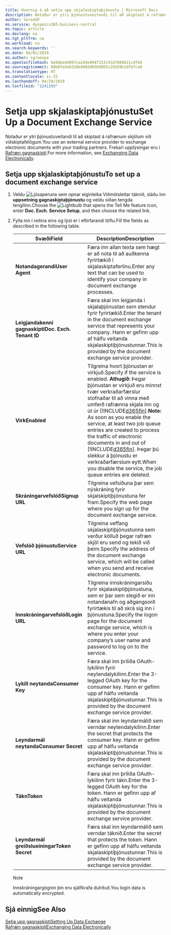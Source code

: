 ```yaml
---
title: Hvernig á að setja upp skjalaskiptaþjónustu | Microsoft Docs
description: Notaður er ytri þjónustuveitandi til að skiptast á rafrænum skjölum við viðskiptafélögum.
author: SorenGP
ms.service: dynamics365-business-central
ms.topic: article
ms.devlang: na
ms.tgt_pltfrm: na
ms.workload: na
ms.search.keywords: ''
ms.date: 04/01/2019
ms.author: sgroespe
ms.openlocfilehash: 6a9bba4d097ca24de094f153c91d7888811cdfd4
ms.sourcegitcommit: 60b87e5eb32bb408dd65b9855c29159b1dfbfca8
ms.translationtype: HT
ms.contentlocale: is-IS
ms.lasthandoff: 04/29/2019
ms.locfileid: "1241193"
---
```

# <a name="set-up-a-document-exchange-service"></a><span data-ttu-id="677ac-103">Setja upp skjalaskiptaþjónustu</span><span class="sxs-lookup"><span data-stu-id="677ac-103">Set Up a Document Exchange Service</span></span>
<span data-ttu-id="677ac-104">Notaður er ytri þjónustuveitandi til að skiptast á rafrænum skjölum við viðskiptafélögum.</span><span class="sxs-lookup"><span data-stu-id="677ac-104">You use an external service provider to exchange electronic documents with your trading partners.</span></span> <span data-ttu-id="677ac-105">Frekari upplýsingar eru í [Rafræn gagnaskipti](across-data-exchange.md).</span><span class="sxs-lookup"><span data-stu-id="677ac-105">For more information, see [Exchanging Data Electronically](across-data-exchange.md).</span></span>  

## <a name="to-set-up-a-document-exchange-service"></a><span data-ttu-id="677ac-106">Setja upp skjalaskiptaþjónustu</span><span class="sxs-lookup"><span data-stu-id="677ac-106">To set up a document exchange service</span></span>  
1. <span data-ttu-id="677ac-107">Veldu ![Ljósaperuna sem opnar eiginleika Viðmótsleitar](media/ui-search/search_small.png "Segðu mér hvað þú vilt gera") táknið, sláðu inn **uppsetning gagnaskiptaþjónustu** og veldu síðan tengda tengilinn.</span><span class="sxs-lookup"><span data-stu-id="677ac-107">Choose the ![Lightbulb that opens the Tell Me feature](media/ui-search/search_small.png "Tell me what you want to do") icon, enter **Doc. Exch. Service Setup**, and then choose the related link.</span></span>  
2. <span data-ttu-id="677ac-108">Fylla inn í reitina eins og lýst er í eftirfarandi töflu.</span><span class="sxs-lookup"><span data-stu-id="677ac-108">Fill the fields as described in the following table.</span></span>  

    |<span data-ttu-id="677ac-109">Svæði</span><span class="sxs-lookup"><span data-stu-id="677ac-109">Field</span></span>|<span data-ttu-id="677ac-110">Description</span><span class="sxs-lookup"><span data-stu-id="677ac-110">Description</span></span>|  
    |---------------------------------|---------------------------------------|  
    |<span data-ttu-id="677ac-111">**Notandagerandi**</span><span class="sxs-lookup"><span data-stu-id="677ac-111">**User Agent**</span></span>|<span data-ttu-id="677ac-112">Færa inn allan texta sem hægt er að nota til að auðkenna fyrirtækið í skjalaskiptaferlinu.</span><span class="sxs-lookup"><span data-stu-id="677ac-112">Enter any text that can be used to identify your company in document exchange processes.</span></span>|  
    |<span data-ttu-id="677ac-113">**Leigjandakenni gagnaskipti**</span><span class="sxs-lookup"><span data-stu-id="677ac-113">**Doc. Exch. Tenant ID**</span></span>|<span data-ttu-id="677ac-114">Færa skal inn leigjanda í skjalaþjónustan sem stendur fyrir fyrirtækið.</span><span class="sxs-lookup"><span data-stu-id="677ac-114">Enter the tenant in the document exchange service that represents your company.</span></span> <span data-ttu-id="677ac-115">Hann er gefinn upp af hálfu veitanda skjalaskiptiþjónustunnar.</span><span class="sxs-lookup"><span data-stu-id="677ac-115">This is provided by the document exchange service provider.</span></span>|  
    |<span data-ttu-id="677ac-116">**Virk**</span><span class="sxs-lookup"><span data-stu-id="677ac-116">**Enabled**</span></span>|<span data-ttu-id="677ac-117">Tilgreina hvort þjónustan er virkjuð.</span><span class="sxs-lookup"><span data-stu-id="677ac-117">Specify if the service is enabled.</span></span> <span data-ttu-id="677ac-118">**Athugið:** Þegar þjónustan er virkjuð eru minnst tvær verkraðarfærslur stofnaðar til að vinna með umferð rafrænna skjala inn og út úr [!INCLUDE[d365fin](includes/d365fin_md.md)].</span><span class="sxs-lookup"><span data-stu-id="677ac-118">**Note:**  As soon as you enable the service, at least two job queue entries are created to process the traffic of electronic documents in and out of [!INCLUDE[d365fin](includes/d365fin_md.md)].</span></span> <span data-ttu-id="677ac-119">Þegar þú slekkur á þjónustu er verkraðarfærslum eytt.</span><span class="sxs-lookup"><span data-stu-id="677ac-119">When you disable the service, the job queue entries are deleted.</span></span>|  
    |<span data-ttu-id="677ac-120">**Skráningarvefslóð**</span><span class="sxs-lookup"><span data-stu-id="677ac-120">**Signup URL**</span></span>|<span data-ttu-id="677ac-121">Tilgreina vefsíðuna þar sem nýskráning fyrir skjalskiptiþjónustuna fer fram.</span><span class="sxs-lookup"><span data-stu-id="677ac-121">Specify the web page where you sign up for the document exchange service.</span></span>|  
    |<span data-ttu-id="677ac-122">**Vefslóð þjónustu**</span><span class="sxs-lookup"><span data-stu-id="677ac-122">**Service URL**</span></span>|<span data-ttu-id="677ac-123">Tilgreina veffang skjalaskiptiþjónustunna sem verður kölluð þegar rafræn skjöl eru send og tekið við þeim.</span><span class="sxs-lookup"><span data-stu-id="677ac-123">Specify the address of the document exchange service, which will be called when you send and receive electronic documents.</span></span>|  
    |<span data-ttu-id="677ac-124">**Innskráningarvefslóð**</span><span class="sxs-lookup"><span data-stu-id="677ac-124">**Login URL**</span></span>|<span data-ttu-id="677ac-125">Tilgreina innskráningarsíðu fyrir skjalaskiptiþjónustuna, sem er þar sem slegið er inn notandanafn og aðgangsorð fyrirtækis til að skrá sig inn í þjónustuna.</span><span class="sxs-lookup"><span data-stu-id="677ac-125">Specify the logon page for the document exchange service, which is where you enter your company’s user name and password to log on to the service.</span></span>|  
    |<span data-ttu-id="677ac-126">**Lykill neytanda**</span><span class="sxs-lookup"><span data-stu-id="677ac-126">**Consumer Key**</span></span>|<span data-ttu-id="677ac-127">Færa skal inn þríliða OAuth-lykilinn fyrir neytendalykilinn.</span><span class="sxs-lookup"><span data-stu-id="677ac-127">Enter the 3-legged OAuth key for the consumer key.</span></span> <span data-ttu-id="677ac-128">Hann er gefinn upp af hálfu veitanda skjalaskiptiþjónustunnar.</span><span class="sxs-lookup"><span data-stu-id="677ac-128">This is provided by the document exchange service provider.</span></span>|  
    |<span data-ttu-id="677ac-129">**Leyndarmál neytanda**</span><span class="sxs-lookup"><span data-stu-id="677ac-129">**Consumer Secret**</span></span>|<span data-ttu-id="677ac-130">Færa skal inn leyndarmálið sem verndar neytendalykilinn.</span><span class="sxs-lookup"><span data-stu-id="677ac-130">Enter the secret that protects the consumer key.</span></span> <span data-ttu-id="677ac-131">Hann er gefinn upp af hálfu veitanda skjalaskiptiþjónustunnar.</span><span class="sxs-lookup"><span data-stu-id="677ac-131">This is provided by the document exchange service provider.</span></span>|  
    |<span data-ttu-id="677ac-132">**Tákn**</span><span class="sxs-lookup"><span data-stu-id="677ac-132">**Token**</span></span>|<span data-ttu-id="677ac-133">Færa skal inn þríliða OAuth-lykilinn fyrir tákn.</span><span class="sxs-lookup"><span data-stu-id="677ac-133">Enter the 3-legged OAuth key for the token.</span></span> <span data-ttu-id="677ac-134">Hann er gefinn upp af hálfu veitanda skjalaskiptiþjónustunnar.</span><span class="sxs-lookup"><span data-stu-id="677ac-134">This is provided by the document exchange service provider.</span></span>|  
    |<span data-ttu-id="677ac-135">**Leyndarmál greiðslueiningar**</span><span class="sxs-lookup"><span data-stu-id="677ac-135">**Token Secret**</span></span>|<span data-ttu-id="677ac-136">Færa skal inn leyndarmálið sem verndar táknið.</span><span class="sxs-lookup"><span data-stu-id="677ac-136">Enter the secret that protects the token.</span></span> <span data-ttu-id="677ac-137">Hann er gefinn upp af hálfu veitanda skjalaskiptiþjónustunnar.</span><span class="sxs-lookup"><span data-stu-id="677ac-137">This is provided by the document exchange service provider.</span></span>|  

    > [!NOTE]  
    > <span data-ttu-id="677ac-138">Innskráningargögnin þín eru sjálfkrafa dulrituð.</span><span class="sxs-lookup"><span data-stu-id="677ac-138">You login data is automatically encrypted.</span></span>

## <a name="see-also"></a><span data-ttu-id="677ac-139">Sjá einnig</span><span class="sxs-lookup"><span data-stu-id="677ac-139">See Also</span></span>  
[<span data-ttu-id="677ac-140">Setja upp gagnaskipti</span><span class="sxs-lookup"><span data-stu-id="677ac-140">Setting Up Data Exchange</span></span>](across-set-up-data-exchange.md)  
[<span data-ttu-id="677ac-141">Rafræn gagnaskipti</span><span class="sxs-lookup"><span data-stu-id="677ac-141">Exchanging Data Electronically</span></span>](across-data-exchange.md)
